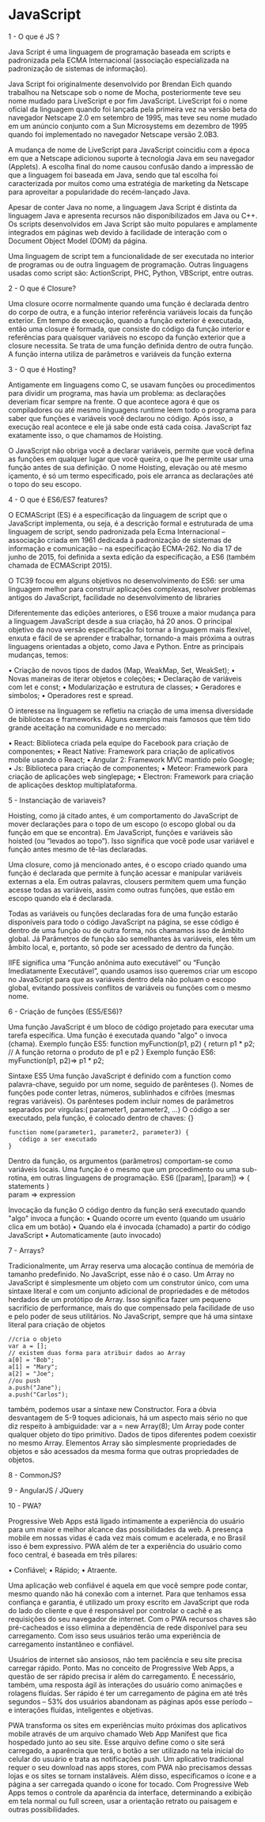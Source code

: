 # JavaScript

1 - O que é JS ?

  Java Script é uma linguagem de programação baseada em scripts e padronizada pela ECMA Internacional (associação especializada na padronização de sistemas de informação).
  
  Java Script foi originalmente desenvolvido por Brendan Eich quando trabalhou na Netscape sob o nome de Mocha, posteriormente teve seu nome mudado para LiveScript e por fim JavaScript. LiveScript foi o nome oficial da linguagem quando foi lançada pela primeira vez na versão beta do navegador Netscape 2.0 em setembro de 1995, mas teve seu nome mudado em um anúncio conjunto com a Sun Microsystems em dezembro de 1995 quando foi implementado no navegador Netscape versão 2.0B3.
  
  A mudança de nome de LiveScript para JavaScript coincidiu com a época em que a Netscape adicionou suporte à tecnologia Java em seu navegador (Applets). A escolha final do nome causou confusão dando a impressão de que a linguagem foi baseada em Java, sendo que tal escolha foi caracterizada por muitos como uma estratégia de marketing da Netscape para aproveitar a popularidade do recém-lançado Java.
 
  Apesar de conter Java no nome, a linguagem Java Script é distinta da linguagem Java e apresenta recursos não disponibilizados em Java ou C++. Os scripts desenvolvidos em Java Script são muito populares e amplamente integrados em páginas web devido à facilidade de interação com o Document Object Model (DOM) da página.
  
  Uma linguagem de script tem a funcionalidade de ser executada no interior de programas ou de outra linguagem de programação. Outras linguagens usadas como script são: ActionScript, PHC, Python, VBScript, entre outras.


2 - O que é Closure?

   Uma closure ocorre normalmente quando uma função é declarada dentro do corpo de outra, e a função interior referência variáveis locais da função exterior. Em tempo de execução, quando a função exterior é executada, então uma closure é formada, que consiste do código da função interior e referências para quaisquer variáveis no escopo da função exterior que a closure necessita.
Se trata de uma função definida dentro de outra função. A função interna utiliza de parâmetros e variáveis da função externa

3 - O que é Hosting?

  Antigamente em linguagens como C, se usavam funções ou procedimentos para dividir um programa, mas havia um problema: as declarações deveriam ficar sempre na frente. O que acontece agora é que os compiladores ou até mesmo linguagens runtime leem todo o programa para saber que funções e variáveis você declarou no código. Após isso, a execução real acontece e ele já sabe onde está cada coisa. JavaScript faz exatamente isso, o que chamamos de Hoisting.
  
O JavaScript não obriga você a declarar variáveis, permite que você defina as funções em qualquer lugar que você queira, o que lhe permite usar uma função antes de sua definição. O nome Hoisting, elevação ou até mesmo içamento, é só um termo especificado, pois ele arranca as declarações até o topo do seu escopo.

4 - O que é ES6/ES7 features?

  O ECMAScript (ES) é a especificação da linguagem de script que o JavaScript implementa, ou seja, é a descrição formal e estruturada de uma linguagem de script, sendo padronizada pela Ecma Internacional – associação criada em 1961 dedicada à padronização de sistemas de informação e comunicação – na especificação ECMA-262. No dia 17 de junho de 2015, foi definida a sexta edição da especificação, a ES6 (também chamada de ECMAScript 2015).
  
O TC39 focou em alguns objetivos no desenvolvimento do ES6: ser uma linguagem melhor para construir aplicações complexas, resolver problemas antigos do JavaScript, facilidade no desenvolvimento de libraries

Diferentemente das edições anteriores, o ES6 trouxe a maior mudança para a linguagem JavaScript desde a sua criação, há 20 anos. O principal objetivo da nova versão especificação foi tornar a linguagem mais flexível, enxuta e fácil de se aprender e trabalhar, tornando-a mais próxima a outras linguagens orientadas a objeto, como Java e Python.
Entre as principais mudanças, temos:

•	Criação de novos tipos de dados (Map, WeakMap, Set, WeakSet);
•	Novas maneiras de iterar objetos e coleções;
•	Declaração de variáveis com let e const;
•	Modularização e estrutura de classes;
•	Geradores e símbolos;
•	Operadores rest e spread.

O interesse na linguagem se refletiu na criação de uma imensa diversidade de bibliotecas e frameworks. Alguns exemplos mais famosos que têm tido grande aceitação na comunidade e no mercado:

•	React: Biblioteca criada pela equipe do Facebook para criação de componentes;
•	React Native: Framework para criação de aplicativos mobile usando o React;
•	Angular 2: Framework MVC mantido pelo Google;
•	Js: Biblioteca para criação de componentes;
•	Meteor: Framework para criação de aplicações web singlepage;
•	Electron: Framework para criação de aplicações desktop multiplataforma.

5 - Instanciação de variaveis?

Hoisting, como já citado antes, é um comportamento do JavaScript de mover declarações para o topo de um escopo (o escopo global ou da função em que se encontra). Em JavaScript, funções e variáveis são hoisted (ou “levados ao topo”). Isso significa que você pode usar variável e função antes mesmo de tê-las declaradas.
	
Uma closure, como já mencionado antes, é o escopo criado quando uma função é declarada que permite à função acessar e manipular variáveis externas a ela. Em outras palavras, clousers permitem quem uma função acesse todas as variáveis, assim como outras funções, que estão em escopo quando ela é declarada.
	
Todas as variáveis ou funções declaradas fora de uma função estarão disponíveis para todo o código JavaScript na página, se esse código é dentro de uma função ou de outra forma, nós chamamos isso de âmbito global. Já Parâmetros de função são semelhantes às variáveis, eles têm um âmbito local, e, portanto, só pode ser acessado de dentro da função.
	
IIFE significa uma “Função anônima auto executável” ou “Função Imediatamente Executável”, quando usamos isso queremos criar um escopo no JavaScript para que as variáveis dentro dela não poluam o escopo global, evitando possíveis conflitos de variáveis ou funções com o mesmo nome.
		
6 - Criação de funções (ES5/ES6)?

Uma função JavaScript é um bloco de código projetado para executar uma tarefa específica. Uma função é executada quando "algo" o invoca (chama).
Exemplo função ES5:
	function myFunction(p1, p2) {
    		return p1 * p2;   // A função retorna o produto de p1 e p2
		}
Exemplo função ES6:
	myFunction(p1, p2)=> p1 * p2;

Sintaxe
ES5
Uma função JavaScript é definido com a function como palavra-chave, seguido por um nome, seguido de parênteses ().
Nomes de funções pode conter letras, números, sublinhados e cifrões (mesmas regras variáveis).
Os parênteses podem incluir nomes de parâmetros separados por vírgulas:( parameter1, parameter2, ...)
O código a ser executado, pela função, é colocado dentro de chaves: {}

	function nome(parameter1, parameter2, parameter3) {
 	   código a ser executado
	}

Dentro da função, os argumentos (parâmetros) comportam-se como variáveis locais.
Uma função é o mesmo que um procedimento ou uma sub-rotina, em outras linguagens de programação.
ES6
	([param], [param]) => {
 	  statements
	}	
	param => expression

Invocação da função
O código dentro da função será executado quando "algo" invoca a função:
•	Quando ocorre um evento (quando um usuário clica em um botão)
•	Quando ela é invocada (chamado) a partir do código JavaScript
•	Automaticamente (auto invocado)

7 - Arrays?

Tradicionalmente, um Array reserva uma alocação contínua de memória de tamanho predefinido. No JavaScript, esse não é o caso. Um Array no JavaScript é simplesmente um objeto com um construtor único, com uma sintaxe literal e com um conjunto adicional de propriedades e de métodos herdados de um protótipo de Array. Isso significa fazer um pequeno sacrifício de performance, mais do que compensado pela facilidade de uso e pelo poder de seus utilitários.
No JavaScript, sempre que há uma sintaxe literal para criação de  objetos

	//cria o objeto
	var a = [];
	// existem duas forma para atribuir dados ao Array
	a[0] = "Bob";
	a[1] = "Mary";
	a[2] = "Joe";
	//ou push
	a.push("Jane");
	a.push("Carlos");

também, podemos usar a sintaxe new Constructor. Fora a óbvia desvantagem de 5-9 toques adicionais, há um aspecto mais sério no que diz respeito à ambiguidade: 
	var a = new Array(8);
Um Array pode conter qualquer objeto do tipo primitivo. Dados de tipos diferentes podem coexistir no mesmo Array. 
Elementos Array são simplesmente propriedades de objetos e são acessados da mesma forma que outras propriedades de objetos. 


8 - CommonJS?

9 - AngularJS / JQuery

10 - PWA?

   Progressive Web Apps está ligado intimamente a experiência do usuário para um maior e melhor alcance das possibilidades da web. A presença mobile em nossas vidas é cada vez mais comum e acelerada, e no Brasil isso é bem expressivo.
PWA além de ter a experiência do usuário como foco central, é baseada em três pilares:

•	Confiável;
•	Rápido;
•	Atraente.

   Uma aplicação web confiável é aquela em que você sempre pode contar, mesmo quando não há conexão com a internet. Para que tenhamos essa confiança e garantia, é utilizado um proxy escrito em JavaScript que roda do lado do cliente e que é responsável por controlar o cachê e as requisições do seu navegador de internet. Com o PWA recursos chaves são pré-cacheados e isso elimina a dependência de rede disponível para seu carregamento. Com isso seus usuários terão uma experiência de carregamento instantâneo e confiável.

  Usuários de internet são ansiosos, não tem paciência e seu site precisa carregar rápido. Ponto. Mas no conceito de Progressive Web Apps, a questão de ser rápido precisa ir além do carregamento. É necessário, também, uma resposta ágil às interações do usuário como animações e rolagens fluídas.
Ser rápido é ter um carregamento de página em até três segundos – 53% dos usuários abandonam as páginas após esse período – e interações fluídas, inteligentes e objetivas.

   PWA transforma os sites em experiências muito próximas dos aplicativos mobile através de um arquivo chamado Web App Manifest que fica hospedado junto ao seu site. Esse arquivo define como o site será carregado, a aparência que terá, o botão a ser utilizado na tela inicial do celular do usuário e trata as notificações push. Um aplicativo tradicional requer o seu download nas apps stores, com PWA não precisamos dessas lojas e os sites se tornam instaláveis. Além disso, especificamos o ícone e a página a ser carregada quando o ícone for tocado. Com Progressive Web Apps temos o controle da aparência da interface, determinando a exibição em tela normal ou full screen, usar a orientação retrato ou paisagem e outras possibilidades.














